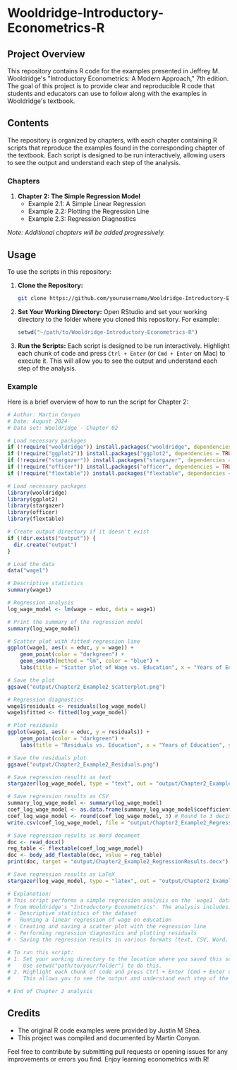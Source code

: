 # Wooldridge-Introductory-Econometrics-R

## Project Overview

This repository contains R code for the examples presented in Jeffrey M. Wooldridge's "Introductory Econometrics: A Modern Approach," 7th edition. The goal of this project is to provide clear and reproducible R code that students and educators can use to follow along with the examples in Wooldridge's textbook.

## Contents

The repository is organized by chapters, with each chapter containing R scripts that reproduce the examples found in the corresponding chapter of the textbook. Each script is designed to be run interactively, allowing users to see the output and understand each step of the analysis.

### Chapters

1. **Chapter 2: The Simple Regression Model**
    - Example 2.1: A Simple Linear Regression
    - Example 2.2: Plotting the Regression Line
    - Example 2.3: Regression Diagnostics

*Note: Additional chapters will be added progressively.*

## Usage

To use the scripts in this repository:

1. **Clone the Repository:**
   ```sh
   git clone https://github.com/yourusername/Wooldridge-Introductory-Econometrics-R.git
   ```
2. **Set Your Working Directory:**
   Open RStudio and set your working directory to the folder where you cloned this repository. For example:
   ```r
   setwd("~/path/to/Wooldridge-Introductory-Econometrics-R")
   ```

3. **Run the Scripts:**
   Each script is designed to be run interactively. Highlight each chunk of code and press `Ctrl + Enter` (or `Cmd + Enter` on Mac) to execute it. This will allow you to see the output and understand each step of the analysis.

### Example

Here is a brief overview of how to run the script for Chapter 2:

```r
# Author: Martin Conyon
# Date: August 2024
# Data set: Wooldridge - Chapter 02

# Load necessary packages
if (!require("wooldridge")) install.packages("wooldridge", dependencies = TRUE)
if (!require("ggplot2")) install.packages("ggplot2", dependencies = TRUE)
if (!require("stargazer")) install.packages("stargazer", dependencies = TRUE)
if (!require("officer")) install.packages("officer", dependencies = TRUE)
if (!require("flextable")) install.packages("flextable", dependencies = TRUE)

# Load necessary packages
library(wooldridge)
library(ggplot2)
library(stargazer)
library(officer)
library(flextable)

# Create output directory if it doesn't exist
if (!dir.exists("output")) {
  dir.create("output")
}

# Load the data
data("wage1")

# Descriptive statistics
summary(wage1)

# Regression analysis
log_wage_model <- lm(wage ~ educ, data = wage1)

# Print the summary of the regression model
summary(log_wage_model)

# Scatter plot with fitted regression line
ggplot(wage1, aes(x = educ, y = wage)) +
    geom_point(color = "darkgreen") +
    geom_smooth(method = "lm", color = "blue") +
    labs(title = "Scatter plot of Wage vs. Education", x = "Years of Education", y = "Wage")

# Save the plot
ggsave("output/Chapter2_Example2_Scatterplot.png")

# Regression diagnostics
wage1$residuals <- residuals(log_wage_model)
wage1$fitted <- fitted(log_wage_model)

# Plot residuals
ggplot(wage1, aes(x = educ, y = residuals)) +
    geom_point(color = "darkgreen") +
    labs(title = "Residuals vs. Education", x = "Years of Education", y = "Residuals")

# Save the residuals plot
ggsave("output/Chapter2_Example2_Residuals.png")

# Save regression results as text
stargazer(log_wage_model, type = "text", out = "output/Chapter2_Example2_RegressionResults.txt", digits = 3)

# Save regression results as CSV
summary_log_wage_model <- summary(log_wage_model)
coef_log_wage_model <- as.data.frame(summary_log_wage_model$coefficients)
coef_log_wage_model <- round(coef_log_wage_model, 3) # Round to 3 decimal places
write.csv(coef_log_wage_model, file = "output/Chapter2_Example2_RegressionResults.csv")

# Save regression results as Word document
doc <- read_docx()
reg_table <- flextable(coef_log_wage_model)
doc <- body_add_flextable(doc, value = reg_table)
print(doc, target = "output/Chapter2_Example2_RegressionResults.docx")

# Save regression results as LaTeX
stargazer(log_wage_model, type = "latex", out = "output/Chapter2_Example2_RegressionResults.tex", digits = 3)

# Explanation:
# This script performs a simple regression analysis on the `wage1` dataset
# from Wooldridge's "Introductory Econometrics". The analysis includes:
# - Descriptive statistics of the dataset
# - Running a linear regression of wage on education
# - Creating and saving a scatter plot with the regression line
# - Performing regression diagnostics and plotting residuals
# - Saving the regression results in various formats (text, CSV, Word, LaTeX)

# To run this script:
# 1. Set your working directory to the location where you saved this script.
#    Use setwd("path/to/your/folder") to do this.
# 2. Highlight each chunk of code and press Ctrl + Enter (Cmd + Enter on Mac) to execute it.
#    This allows you to see the output and understand each step of the analysis.

# End of Chapter 2 analysis
```

## Credits

- The original R code examples were provided by Justin M Shea.
- This project was compiled and documented by Martin Conyon.

Feel free to contribute by submitting pull requests or opening issues for any improvements or errors you find. Enjoy learning econometrics with R!
